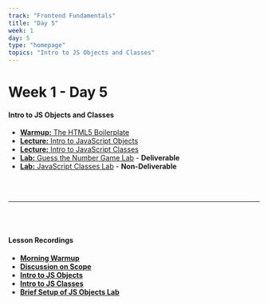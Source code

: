 ```yaml
---
track: "Frontend Fundamentals"
title: "Day 5"
week: 1
day: 5
type: "homepage"
topics: "Intro to JS Objects and Classes" 
---
```



# Week 1 - Day 5

#### Intro to JS Objects and Classes
- [**Warmup:** The HTML5 Boilerplate](/frontend-fundamentals/week-1/day-5/lecture-materials/html-boilerplate-morning-exercise/)
- [**Lecture:** Intro to JavaScript Objects](/frontend-fundamentals/week-1/day-5/lecture-materials/intro-to-javascript-objects/)
- [**Lecture:** Intro to JavaScript Classes](/frontend-fundamentals/week-1/day-5/lecture-materials/intro-to-javascript-classes/)
- [**Lab:** Guess the Number Game Lab](/frontend-fundamentals/week-1/day-5/labs/guess-the-number-game-lab/) - **Deliverable**
- [**Lab:** JavaScript Classes Lab](/frontend-fundamentals/week-1/day-5/labs/javascript-classes-lab/) - **Non-Deliverable**



<br>
<br>
<hr>
<br>
<br>

#### Lesson Recordings

- [**Morning Warmup**](https://generalassembly.zoom.us/rec/share/Ng7tl7i2JNRyD_gxux_dLYyd-DBEYiREseueM8cX8_RG8V7CQCh6ztlz48F-Jbyz.IXHGJ5E6oYGSS9l0?startTime=1613743310000)
- [**Discussion on Scope**](https://generalassembly.zoom.us/rec/share/Ng7tl7i2JNRyD_gxux_dLYyd-DBEYiREseueM8cX8_RG8V7CQCh6ztlz48F-Jbyz.IXHGJ5E6oYGSS9l0?startTime=1613748178000)
- [**Intro to JS Objects**](https://generalassembly.zoom.us/rec/share/E0liJePVH2SX-uuiRyHa5iO8Dq7GZ3DDUMApUta2ePAeGpxlsNjbUgUfHoqpbdxW.PnRBt3oq2g50OAqE?startTime=1613750391000)
- [**Intro to JS Classes**](https://generalassembly.zoom.us/rec/share/E0liJePVH2SX-uuiRyHa5iO8Dq7GZ3DDUMApUta2ePAeGpxlsNjbUgUfHoqpbdxW.PnRBt3oq2g50OAqE?startTime=1613764895000) 
- [**Brief Setup of JS Objects Lab**](https://generalassembly.zoom.us/rec/share/E0liJePVH2SX-uuiRyHa5iO8Dq7GZ3DDUMApUta2ePAeGpxlsNjbUgUfHoqpbdxW.PnRBt3oq2g50OAqE?startTime=1613770940000) 

